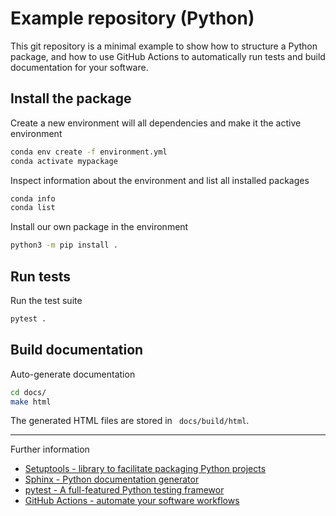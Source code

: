 # Example repository (Python)

This git repository is a minimal example to show how to structure a Python
package, and how to use GitHub Actions to automatically run tests and build
documentation for your software.

## Install the package


Create a new environment will all dependencies and make it the active environment
```sh
conda env create -f environment.yml
conda activate mypackage
```

Inspect information about the environment and list all installed packages
```sh
conda info
conda list
```

Install our own package in the environment
```sh
python3 -m pip install .
```

## Run tests

Run the test suite
```sh
pytest .
```

## Build documentation

Auto-generate documentation
```sh
cd docs/
make html
```

The generated HTML files are stored in ` docs/build/html`.

---

Further information
* [Setuptools - library to facilitate packaging Python projects](https://setuptools.pypa.io)
* [Sphinx - Python documentation generator](https://sphinx-doc.org)
* [pytest - A full-featured Python testing framewor](https://docs.pytest.org)
* [GitHub Actions - automate your software workflows](https://github.com/features/actions)
